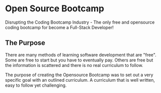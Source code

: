 # Open Source Bootcamp
Disrupting the Coding Bootcamp Industry - The only free and opensource coding bootcamp for become a Full-Stack Developer!

## The Purpose
There are many methods of learning software development that are "free". Some are free to start but you have to eventually pay. Others are free but the information is scattered and there is no real curriculum to follow.

The purpose of creating the Opensource Bootcamp was to set out a very specific goal with an outlined curriculum. A curriculum that is well written, easy to follow yet challenging.

